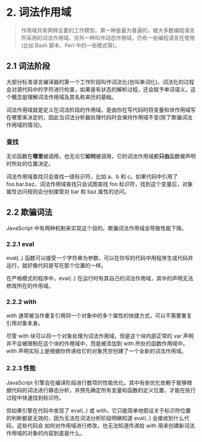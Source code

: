 # 2. 词法作用域

> 作用域共有两种主要的工作模型。第一种是最为普遍的，被大多数编程语言所采用的词法作用域。另外一种叫作动态作用域，仍有一些编程语言在使用\(比如 Bash 脚本、Perl 中的一些模式等\)。

## 2.1 词法阶段

大部分标准语言编译器的第一个工作阶段叫作词法化\(也叫单词化\)。词法化的过程会对源代码中的字符进行检查，如果是有状态的解析过程，还会赋予单词语义。这个概念是理解词法作用域及其名称来历的基础。

词法作用域就是定义在词法阶段的作用域。是由你在写代码时将变量和块作用域写在哪里来决定的，因此当词法分析器处理代码时会保持作用域不变\(除了欺骗词法作用域的情况\)。

### 查找

无论函数在**哪里**被调用，也无论它**如何**被调用，它的词法作用域都**只由**函数被声明时所处的位置决定。

词法作用域查找只会查找一级标识符，比如 a、b 和 c。如果代码中引用了 foo.bar.baz，词法作用域查找只会试图查找 foo 标识符，找到这个变量后，对象属性访问规则会分别接管对 bar 和 baz 属性的访问。

## 2.2 欺骗词法

JavaScript 中有两种机制来实现这个目的。欺骗词法作用域会导致性能下降。

### 2.2.1 eval

eval\(..\) 函数可以接受一个字符串为参数，可以在你写的代码中用程序生成代码并运行，就好像代码是写在那个位置的一样。

在严格模式的程序中，eval\(..\) 在运行时有其自己的词法作用域，其中的声明无法修改所在的作用域。

### 2.2.2 with

with 通常被当作重复引用同一个对象中的多个属性的快捷方式，可以不需要重复引用对象本身。

尽管 with 块可以将一个对象处理为词法作用域，但是这个块内部正常的 var 声明并不会被限制在这个块的作用域中，而是被添加到 with 所处的函数作用域中。with 声明实际上是根据你传递给它的对象凭空创建了一个全新的词法作用域。

### 2.2.3 性能

JavaScript 引擎会在编译阶段进行数项的性能优化。其中有些优化依赖于能够根据代码的词法进行静态分析，并预先确定所有变量和函数的定义位置，才能在执行过程中快速找到标识符。

但如果引擎在代码中发现了 eval\(..\) 或 with，它只能简单地假设关于标识符位置的判断都是无效的，因为无法在词法分析阶段明确知道 eval\(..\) 会接收到什么代码，这些代码会 如何对作用域进行修改，也无法知道传递给 with 用来创建新词法作用域的对象的内容到底是什么。





